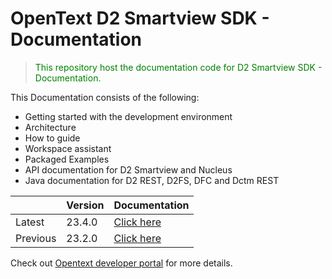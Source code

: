 # OpenText D2 Smartview SDK - Documentation

> <p style="color:green"> This repository host the documentation code for D2 Smartview SDK - Documentation. </p>

This Documentation consists of the following:

- Getting started with the development environment
- Architecture 
- How to guide
- Workspace assistant
- Packaged Examples
- API documentation for D2 Smartview and Nucleus
- Java documentation for D2 REST, D2FS, DFC and Dctm REST

|        | Version                                                   | Documentation |
|--------|-----------------------------------------------------------| ----------- |
| Latest | 23.4.0                                                    | [Click here](https://opentext.github.io/d2sv-sdk/23.4.0/)     | 
| Previous   | 23.2.0         | [Click here](https://opentext.github.io/d2sv-sdk/23.2.0/) |  

Check out [Opentext developer portal](https://developer.opentext.com/) for more details.